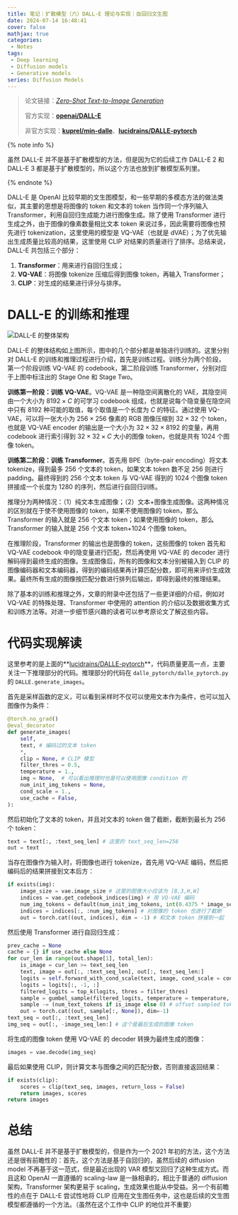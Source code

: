 ```yaml
---
title: 笔记｜扩散模型（六）DALL-E 理论与实现｜自回归文生图
date: 2024-07-14 16:48:41
cover: false
mathjax: true
categories:
 - Notes
tags:
 - Deep learning
 - Diffusion models
 - Generative models
series: Diffusion Models
---
```


> 论文链接：*[Zero-Shot Text-to-Image Generation](https://arxiv.org/abs/2102.12092)*
>
> 官方实现：**[openai/DALL-E](https://github.com/openai/DALL-E)**
>
> 非官方实现：**[kuprel/min-dalle](https://github.com/kuprel/min-dalle)**、**[lucidrains/DALLE-pytorch](https://github.com/lucidrains/DALLE-pytorch)**

{% note info %}

虽然 DALL-E 并不是基于扩散模型的方法，但是因为它的后续工作 DALL-E 2 和 DALL-E 3 都是基于扩散模型的，所以这个方法也放到扩散模型系列里。

{% endnote %}

DALL-E 是 OpenAI 比较早期的文生图模型，和一些早期的多模态方法的做法类似，其主要的思想是将图像的 token 和文本的 token 当作同一个序列输入 Transformer，利用自回归生成能力进行图像生成。除了使用 Transformer 进行生成之外，由于图像的像素数量相比文本 token 来说过多，因此需要将图像也预先进行 tokenization，这里使用的模型是 VQ-VAE（也就是 dVAE）；为了优先输出生成质量比较高的结果，这里使用 CLIP 对结果的质量进行了排序。总结来说，DALL-E 共包括三个部分：

1. **Transformer**：用来进行自回归生成；
2. **VQ-VAE**：将图像 tokenize 压缩后得到图像 token，再输入 Transformer；
3. **CLIP**：对生成的结果进行评分与排序。

# DALL-E 的训练和推理

![DALL-E 的整体架构](https://files.hoshinorubii.icu/blog/2024/07/14/dalle-framework.jpg)

DALL-E 的整体结构如上图所示，图中的几个部分都是单独进行训练的。这里分别对 DALL-E 的训练和推理过程进行介绍，首先是训练过程。训练分为两个阶段，第一个阶段训练 VQ-VAE 的 codebook，第二阶段训练 Transformer，分别对应于上图中标注出的 Stage One 和 Stage Two。

**训练第一阶段：训练 VQ-VAE**。VQ-VAE 是一种隐空间离散化的 VAE，其隐空间由一个大小为 $8192\times C$ 的可学习 codebook 组成，也就是说每个隐变量在隐空间中只有 8192 种可能的取值，每个取值是一个长度为 $C$ 的特征。通过使用 VQ-VAE，可以将一张大小为 $256\times256$ 像素的 RGB 图像压缩到 $32\times32$ 个 token，也就是 VQ-VAE encoder 的输出是一个大小为 $32\times32\times8192$ 的变量，再用 codebook 进行索引得到 $32\times32\times C$ 大小的图像 token，也就是共有 1024 个图像 token。 

**训练第二阶段：训练 Transformer**。首先用 BPE（byte-pair encoding）将文本 tokenize，得到最多 256 个文本的 token，如果文本 token 数不足 256 则进行 padding。最终得到的 256 个文本 token 与 VQ-VAE 得到的 1024 个图像 token 拼接成一个长度为 1280 的序列，然后进行自回归训练。

推理分为两种情况：（1）纯文本生成图像；（2）文本+图像生成图像。这两种情况的区别就在于使不使用图像的 token，如果不使用图像的 token，那么 Transformer 的输入就是 256 个文本 token；如果使用图像的 token，那么 Transformer 的输入就是 256 个文本 token+1024 个图像 token。

在推理阶段，Transformer 的输出也是图像的 token，这些图像的 token 首先和 VQ-VAE codebook 中的隐变量进行匹配，然后再使用 VQ-VAE 的 decoder 进行解码得到最终生成的图像。生成图像后，所有的图像和文本分别被输入到 CLIP 的图像编码器和文本编码器，得到的编码结果再计算匹配分数，即可用来评价生成效果。最终所有生成的图像按匹配分数进行排列后输出，即得到最终的推理结果。

除了基本的训练和推理之外，文章的附录中还包括了一些更详细的介绍，例如对 VQ-VAE 的特殊处理、Transformer 中使用的 attention 的介绍以及数据收集方式和训练方法等。对进一步细节感兴趣的读者可以参考原论文了解这些内容。

# 代码实现解读

这里参考的是上面的**[lucidrains/DALLE-pytorch](https://github.com/lucidrains/DALLE-pytorch)**，代码质量更高一点，主要关注一下推理部分的代码。推理部分的代码在 `dalle_pytorch/dalle_pytorch.py` 的 `DALLE.generate_images`。

首先是采样函数的定义，可以看到采样时不仅可以使用文本作为条件，也可以加入图像作为条件：

```python
@torch.no_grad()
@eval_decorator
def generate_images(
    self,
    text, # 编码过的文本 token
    *,
    clip = None, # CLIP 模型
    filter_thres = 0.5,
    temperature = 1.,
    img = None,  # 可以看出推理时也是可以使用图像 condition 的
    num_init_img_tokens = None,
    cond_scale = 1.,
    use_cache = False,
):
```

然后初始化了文本的 token，并且对文本的 token 做了截断，截断到最长为 256 个 token：

```python
text = text[:, :text_seq_len] # 这里的 text_seq_len=256
out = text
```

当存在图像作为输入时，将图像也进行 tokenize，首先用 VQ-VAE 编码，然后把编码后的结果拼接到文本后方：

```python
if exists(img):
    image_size = vae.image_size # 这里的图像大小应该为 [B,3,H,W]
    indices = vae.get_codebook_indices(img) # 用 VQ-VAE 编码
    num_img_tokens = default(num_init_img_tokens, int(0.4375 * image_seq_len)) # 这里的 0.4375 似乎是为了和 OpenAI 的配置对齐，后者使用了 14*32 个图像 token 作为采样条件
    indices = indices[:, :num_img_tokens] # 对图像的 token 也进行了截断
    out = torch.cat((out, indices), dim = -1) # 和文本 token 拼接到一起
```

然后使用 Transformer 进行自回归生成：

```python
prev_cache = None
cache = {} if use_cache else None
for cur_len in range(out.shape[1], total_len):
    is_image = cur_len >= text_seq_len
    text, image = out[:, :text_seq_len], out[:, text_seq_len:]
    logits = self.forward_with_cond_scale(text, image, cond_scale = cond_scale, cache = cache)
    logits = logits[:, -1, :]
    filtered_logits = top_k(logits, thres = filter_thres)
    sample = gumbel_sample(filtered_logits, temperature = temperature, dim = -1)
    sample -= (num_text_tokens if is_image else 0) # offset sampled token if it is an image token, since logit space is composed of text and then image tokens
    out = torch.cat((out, sample[:, None]), dim=-1)
text_seq = out[:, :text_seq_len]
img_seq = out[:, -image_seq_len:] # 这个是最后生成的图像 token
```

将生成的图像 token 使用 VQ-VAE 的 decoder 转换为最终生成的图像：

```python
images = vae.decode(img_seq)
```

最后如果使用 CLIP，则计算文本与图像之间的匹配分数，否则直接返回结果：

```python
if exists(clip):
    scores = clip(text_seq, images, return_loss = False)
    return images, scores
return images
```

# 总结

虽然 DALL-E 并不是基于扩散模型的，但是作为一个 2021 年初的方法，这个方法还是很有前瞻性的：首先，这个方法是基于自回归的，虽然后续的 diffusion model 不再基于这一范式，但是最近出现的 VAR 模型又回归了这种生成方式。而且这和 OpenAI 一直遵循的 scaling-law 是一脉相承的，相比于普通的 diffusion 架构，Transformer 架构更易于 scaling，生成效果也能从中受益。另一个有前瞻性的点在于 DALL-E 尝试性地将 CLIP 应用在文生图任务中，这也是后续的文生图模型都遵循的一个方法。（虽然在这个工作中 CLIP 的地位并不重要）